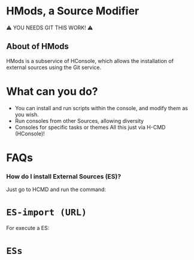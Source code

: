 # HMods, a Source Modifier
⚠️ YOU NEEDS GIT THIS WORK! ⚠️
## About of HMods
HMods is a subservice of HConsole, which allows the installation of external sources using the Git service.
# What can you do?
- You can install and run scripts within the console, and modify them as you wish.
- Run consoles from other Sources, allowing diversity
- Consoles for specific tasks or themes
All this just via H-CMD (HConsole)!

# FAQs

### How do I install External Sources (ES)?

Just go to HCMD and run the command:
# ```ES-import (URL)``` 
For execute a ES:
# ```ESs```
